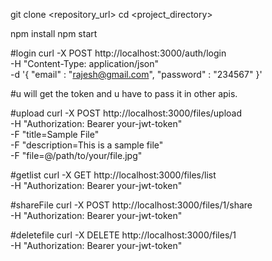 git clone <repository_url>
cd <project_directory>

npm install
npm start

#login
curl -X POST http://localhost:3000/auth/login \
-H "Content-Type: application/json" \
-d '{
    "email" : "rajesh@gmail.com",
    "password" : "234567"
}'

#u will get the token and u have to pass it in other apis.


#upload
curl -X POST http://localhost:3000/files/upload \
-H "Authorization: Bearer your-jwt-token" \
-F "title=Sample File" \
-F "description=This is a sample file" \
-F "file=@/path/to/your/file.jpg"

#getlist 
curl -X GET http://localhost:3000/files/list \
-H "Authorization: Bearer your-jwt-token"

#shareFile
curl -X POST http://localhost:3000/files/1/share \
-H "Authorization: Bearer your-jwt-token"

#deletefile
curl -X DELETE http://localhost:3000/files/1 \
-H "Authorization: Bearer your-jwt-token"




